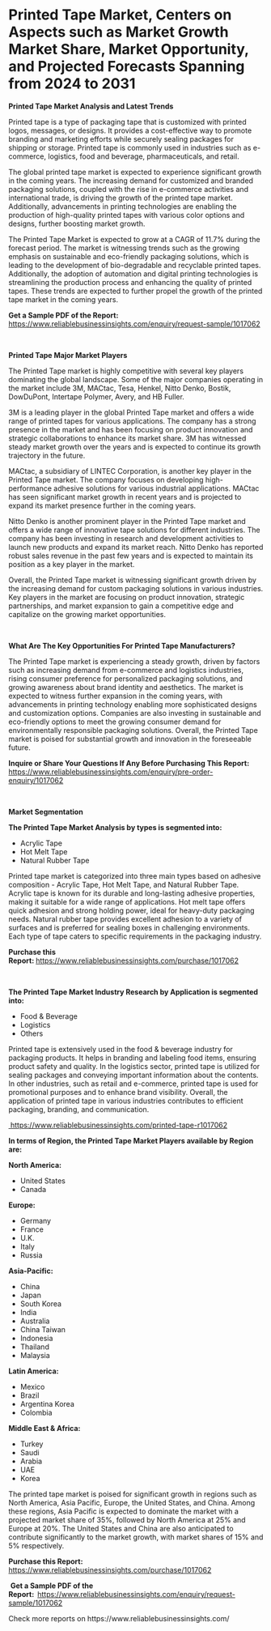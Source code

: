 <p><h1>Printed Tape Market, Centers on Aspects such as Market Growth Market Share, Market Opportunity, and Projected Forecasts Spanning from 2024 to 2031</h1></p><p><strong>Printed Tape Market Analysis and Latest Trends</strong></p>
<p><p>Printed tape is a type of packaging tape that is customized with printed logos, messages, or designs. It provides a cost-effective way to promote branding and marketing efforts while securely sealing packages for shipping or storage. Printed tape is commonly used in industries such as e-commerce, logistics, food and beverage, pharmaceuticals, and retail.</p><p>The global printed tape market is expected to experience significant growth in the coming years. The increasing demand for customized and branded packaging solutions, coupled with the rise in e-commerce activities and international trade, is driving the growth of the printed tape market. Additionally, advancements in printing technologies are enabling the production of high-quality printed tapes with various color options and designs, further boosting market growth.</p><p>The Printed Tape Market is expected to grow at a CAGR of 11.7% during the forecast period. The market is witnessing trends such as the growing emphasis on sustainable and eco-friendly packaging solutions, which is leading to the development of bio-degradable and recyclable printed tapes. Additionally, the adoption of automation and digital printing technologies is streamlining the production process and enhancing the quality of printed tapes. These trends are expected to further propel the growth of the printed tape market in the coming years.</p></p>
<p><strong>Get a Sample PDF of the Report:&nbsp;</strong> <a href="https://www.reliablebusinessinsights.com/enquiry/request-sample/1017062">https://www.reliablebusinessinsights.com/enquiry/request-sample/1017062</a></p>
<p>&nbsp;</p>
<p><strong>Printed Tape Major Market Players</strong></p>
<p><p>The Printed Tape market is highly competitive with several key players dominating the global landscape. Some of the major companies operating in the market include 3M, MACtac, Tesa, Henkel, Nitto Denko, Bostik, DowDuPont, Intertape Polymer, Avery, and HB Fuller. </p><p>3M is a leading player in the global Printed Tape market and offers a wide range of printed tapes for various applications. The company has a strong presence in the market and has been focusing on product innovation and strategic collaborations to enhance its market share. 3M has witnessed steady market growth over the years and is expected to continue its growth trajectory in the future.</p><p>MACtac, a subsidiary of LINTEC Corporation, is another key player in the Printed Tape market. The company focuses on developing high-performance adhesive solutions for various industrial applications. MACtac has seen significant market growth in recent years and is projected to expand its market presence further in the coming years.</p><p>Nitto Denko is another prominent player in the Printed Tape market and offers a wide range of innovative tape solutions for different industries. The company has been investing in research and development activities to launch new products and expand its market reach. Nitto Denko has reported robust sales revenue in the past few years and is expected to maintain its position as a key player in the market.</p><p>Overall, the Printed Tape market is witnessing significant growth driven by the increasing demand for custom packaging solutions in various industries. Key players in the market are focusing on product innovation, strategic partnerships, and market expansion to gain a competitive edge and capitalize on the growing market opportunities.</p></p>
<p>&nbsp;</p>
<p><strong>What Are The Key Opportunities For Printed Tape Manufacturers?</strong></p>
<p><p>The Printed Tape market is experiencing a steady growth, driven by factors such as increasing demand from e-commerce and logistics industries, rising consumer preference for personalized packaging solutions, and growing awareness about brand identity and aesthetics. The market is expected to witness further expansion in the coming years, with advancements in printing technology enabling more sophisticated designs and customization options. Companies are also investing in sustainable and eco-friendly options to meet the growing consumer demand for environmentally responsible packaging solutions. Overall, the Printed Tape market is poised for substantial growth and innovation in the foreseeable future.</p></p>
<p><strong>Inquire or Share Your Questions If Any Before Purchasing This Report:</strong> <a href="https://www.reliablebusinessinsights.com/enquiry/pre-order-enquiry/1017062">https://www.reliablebusinessinsights.com/enquiry/pre-order-enquiry/1017062</a></p>
<p>&nbsp;</p>
<p><strong>Market Segmentation</strong></p>
<p><strong>The Printed Tape Market Analysis by types is segmented into:</strong></p>
<p><ul><li>Acrylic Tape</li><li>Hot Melt Tape</li><li>Natural Rubber Tape</li></ul></p>
<p><p>Printed tape market is categorized into three main types based on adhesive composition - Acrylic Tape, Hot Melt Tape, and Natural Rubber Tape. Acrylic tape is known for its durable and long-lasting adhesive properties, making it suitable for a wide range of applications. Hot melt tape offers quick adhesion and strong holding power, ideal for heavy-duty packaging needs. Natural rubber tape provides excellent adhesion to a variety of surfaces and is preferred for sealing boxes in challenging environments. Each type of tape caters to specific requirements in the packaging industry.</p></p>
<p><strong>Purchase this Report:&nbsp;</strong><a href="https://www.reliablebusinessinsights.com/purchase/1017062">https://www.reliablebusinessinsights.com/purchase/1017062</a></p>
<p>&nbsp;</p>
<p><strong>The Printed Tape Market Industry Research by Application is segmented into:</strong></p>
<p><ul><li>Food & Beverage</li><li>Logistics</li><li>Others</li></ul></p>
<p><p>Printed tape is extensively used in the food & beverage industry for packaging products. It helps in branding and labeling food items, ensuring product safety and quality. In the logistics sector, printed tape is utilized for sealing packages and conveying important information about the contents. In other industries, such as retail and e-commerce, printed tape is used for promotional purposes and to enhance brand visibility. Overall, the application of printed tape in various industries contributes to efficient packaging, branding, and communication.</p></p>
<p><a href="https://www.reliablebusinessinsights.com/printed-tape-r1017062">&nbsp;https://www.reliablebusinessinsights.com/printed-tape-r1017062</a></p>
<p><strong>In terms of Region, the Printed Tape Market Players available by Region are:</strong></p>
<p>
    <p> <strong> North America: </strong>
        <ul>
            <li>United States</li>
            <li>Canada</li>
        </ul>
        </p> 
    <p> <strong> Europe: </strong>
        <ul>
            <li>Germany</li>
            <li>France</li>
            <li>U.K.</li>
            <li>Italy</li>
            <li>Russia</li>
        </ul>
        </p> 
    <p> <strong> Asia-Pacific: </strong>
        <ul>
            <li>China</li>
            <li>Japan</li>
            <li>South Korea</li>
            <li>India</li>
            <li>Australia</li>
            <li>China Taiwan</li>
            <li>Indonesia</li>
            <li>Thailand</li>
            <li>Malaysia</li>
        </ul>
        </p> 
    <p> <strong> Latin America: </strong>
        <ul>
            <li>Mexico</li>
            <li>Brazil</li>
            <li>Argentina Korea</li>
            <li>Colombia</li>
        </ul>
        </p> 
    <p> <strong> Middle East & Africa: </strong>
        <ul>
            <li>Turkey</li>
            <li>Saudi</li>
            <li>Arabia</li>
            <li>UAE</li>
            <li>Korea</li>
        </ul>
    </p>
    </p>
<p><p>The printed tape market is poised for significant growth in regions such as North America, Asia Pacific, Europe, the United States, and China. Among these regions, Asia Pacific is expected to dominate the market with a projected market share of 35%, followed by North America at 25% and Europe at 20%. The United States and China are also anticipated to contribute significantly to the market growth, with market shares of 15% and 5% respectively.</p></p>
<p><strong>Purchase this Report: </strong><a href="https://www.reliablebusinessinsights.com/purchase/1017062">https://www.reliablebusinessinsights.com/purchase/1017062</a></p>
<p>&nbsp;<strong>Get a Sample PDF of the Report:&nbsp;&nbsp;</strong><a href="https://www.reliablebusinessinsights.com/enquiry/request-sample/1017062">https://www.reliablebusinessinsights.com/enquiry/request-sample/1017062</a></p>
<p><strong></strong></p>
<p>Check more reports on https://www.reliablebusinessinsights.com/</p>